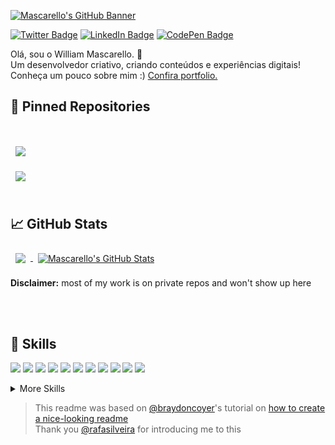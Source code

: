 [![Mascarello's GitHub Banner](https://willmascarello.com/banner_github.jpg)](https://willmascarello.com)


<!-- [![Visits Badge](https://badges.pufler.dev/visits/willmascarello/willmascarello)](https:willmascarello.dev) -->
[![Twitter Badge](https://img.shields.io/badge/Twitter-Profile-informational?style=flat&logo=twitter&logoColor=white&color=1CA2F1)](https://twitter.com/will_mascarello)
[![LinkedIn Badge](https://img.shields.io/badge/LinkedIn-Profile-informational?style=flat&logo=linkedin&logoColor=white&color=0D76A8)](https://www.linkedin.com/in/willmascarello/)
[![CodePen Badge](https://img.shields.io/badge/CodePen-Profile-informational?style=flat&logo=codepen&logoColor=white&color=black)](https://codepen.io/willmascarello)


Olá, sou o William Mascarello. 👋 <br>
Um desenvolvedor criativo, criando conteúdos e experiências digitais! <br>
Conheça um pouco sobre mim :) [Confira portfolio.](https://willmascarello.com/)


<!-- ## 📝 Latest Blog Posts 
<br>
-->
<!-- BLOG-POST-LIST:START -->

<!-- BLOG-POST-LIST:END -->


## 📌 Pinned Repositories
<br>
<a href="https://github.com/willmascarello/moveit-next">
  <img align="center" style="margin:1rem 0.5rem" src="https://github-readme-stats.vercel.app/api/pin/?username=willmascarello&repo=moveit-next&title_color=ffffff&text_color=c9cacc&icon_color=4AB197&bg_color=1A2B34" />
</a>

<br>

<a href="https://github.com/willmascarello/base-next-js">
  <img align="center" style="margin:0.5rem" src="https://github-readme-stats.vercel.app/api/pin/?username=willmascarello&repo=base-next-js&title_color=ffffff&text_color=c9cacc&icon_color=4AB197&bg_color=1A2B34" />
</a>

<br>
<br>


## &#x1f4c8; GitHub Stats

<a href="https://github.com/willmascarello">
  <img align="center" style="margin:0.5rem" src="https://github-readme-stats.vercel.app/api/top-langs/?username=willmascarello&hide=html,css&title_color=ffffff&text_color=c9cacc&icon_color=4AB197&bg_color=1A2B34" />
</a>

<a href="https://github.com/willmascarello">
  <img align="center" style="margin:0.5rem" src="https://github-readme-stats.vercel.app/api?username=willmascarello&show_icons=true&line_height=27&count_private=true&title_color=ffffff&text_color=c9cacc&icon_color=4AB097&bg_color=1A2B34" alt="Mascarello's GitHub Stats" />
</a>

**Disclaimer:** most of my work is on private repos and won't show up here

<br>
<br>

## 💼 Skills

![](https://img.shields.io/badge/Code-TypeScript-informational?style=flat&logo=TypeScript&logoColor=white&color=4AB197)
![](https://img.shields.io/badge/Code-JavaScript-informational?style=flat&logo=JavaScript&logoColor=white&color=4AB197)
![](https://img.shields.io/badge/Code-React-informational?style=flat&logo=react&logoColor=white&color=4AB197)
![](https://img.shields.io/badge/Code-NextJS-informational?style=flat&logo=NextJS&logoColor=white&color=4AB197)
![](https://img.shields.io/badge/Code-Ionic-informational?style=flat&logo=ionic&logoColor=white&color=4AB197)
![](https://img.shields.io/badge/Code-Angular-informational?style=flat&logo=angular&logoColor=white&color=4AB197)
![](https://img.shields.io/badge/Code-MySQL-informational?style=flat&logo=MySQL&logoColor=white&color=4AB197)
![](https://img.shields.io/badge/Code-PHP-informational?style=flat&logo=php&logoColor=white&color=4AB197)
![](https://img.shields.io/badge/Code-CSharp-informational?style=flat&logo=c-sharp&logoColor=white&color=4AB197)
![](https://img.shields.io/badge/Code-.NET-informational?style=flat&logo=.net&logoColor=white&color=4AB197)
![](https://img.shields.io/badge/Code-MongoDB-informational?style=flat&logo=MongoDB&logoColor=white&color=4AB197)

<details>
<summary>More Skills</summary>
<br>

![](https://img.shields.io/badge/Style-CSS-informational?style=flat&logo=css3&logoColor=white&color=4AB197)
![](https://img.shields.io/badge/Style-Sass-informational?style=flat&logo=Sass&logoColor=white&color=4AB197)

<br>

![](https://img.shields.io/badge/Tools-Docker-informational?style=flat&logo=docker&logoColor=white&color=4AB197)
![](https://img.shields.io/badge/Tools-NPM-informational?style=flat&logo=npm&logoColor=white&color=4AB197)
![](https://img.shields.io/badge/Tools-Postman-informational?style=flat&logo=Postman&logoColor=white&color=4AB197)
![](https://img.shields.io/badge/Tools-Photoshop-informational?style=flat&logo=Adobe-Photoshop&logoColor=white&color=4AB197)
![](https://img.shields.io/badge/Tools-Illustrator-informational?style=flat&logo=Adobe-Illustrator&logoColor=white&color=4AB197)
![](https://img.shields.io/badge/Tools-Figma-informational?style=flat&logo=Figma&logoColor=white&color=4AB197)
![](https://img.shields.io/badge/Tools-GitHub-informational?style=flat&logo=GitHub&logoColor=white&color=4AB197)

</details>



> This readme was based on [@braydoncoyer](https://github.com/braydoncoyer)'s tutorial on [how to create a nice-looking readme](https://blog.braydoncoyer.dev/creating-a-killer-github-profile-readme-part-1)
> <br>Thank you [@rafasilveira](https://github.com/rafasilveira) for introducing me to this